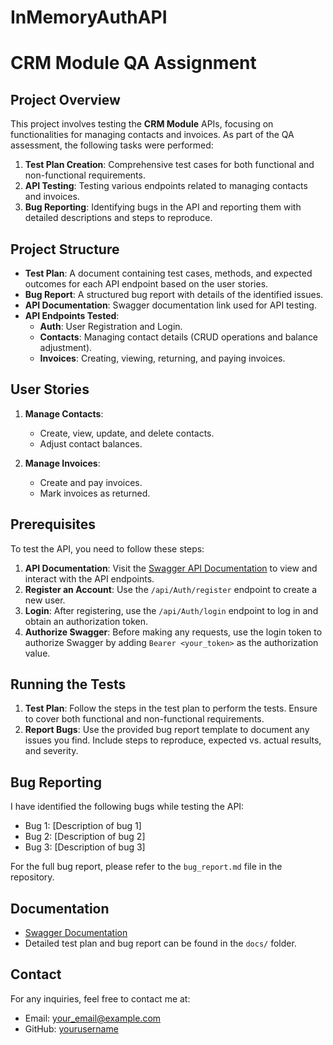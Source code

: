 # InMemoryAuthAPI
# CRM Module QA Assignment

## Project Overview

This project involves testing the **CRM Module** APIs, focusing on functionalities for managing contacts and invoices. As part of the QA assessment, the following tasks were performed:

1. **Test Plan Creation**: Comprehensive test cases for both functional and non-functional requirements.
2. **API Testing**: Testing various endpoints related to managing contacts and invoices.
3. **Bug Reporting**: Identifying bugs in the API and reporting them with detailed descriptions and steps to reproduce.

## Project Structure

- **Test Plan**: A document containing test cases, methods, and expected outcomes for each API endpoint based on the user stories.
- **Bug Report**: A structured bug report with details of the identified issues.
- **API Documentation**: Swagger documentation link used for API testing.
- **API Endpoints Tested**:
    - **Auth**: User Registration and Login.
    - **Contacts**: Managing contact details (CRUD operations and balance adjustment).
    - **Invoices**: Creating, viewing, returning, and paying invoices.

## User Stories

1. **Manage Contacts**: 
    - Create, view, update, and delete contacts.
    - Adjust contact balances.
  
2. **Manage Invoices**: 
    - Create and pay invoices.
    - Mark invoices as returned.

## Prerequisites

To test the API, you need to follow these steps:

1. **API Documentation**: Visit the [Swagger API Documentation](https://qa-assignment.sortcrm.com/swagger/index.html) to view and interact with the API endpoints.
2. **Register an Account**: Use the `/api/Auth/register` endpoint to create a new user.
3. **Login**: After registering, use the `/api/Auth/login` endpoint to log in and obtain an authorization token.
4. **Authorize Swagger**: Before making any requests, use the login token to authorize Swagger by adding `Bearer <your_token>` as the authorization value.

## Running the Tests

1. **Test Plan**: Follow the steps in the test plan to perform the tests. Ensure to cover both functional and non-functional requirements.
2. **Report Bugs**: Use the provided bug report template to document any issues you find. Include steps to reproduce, expected vs. actual results, and severity.

## Bug Reporting

I have identified the following bugs while testing the API:

- Bug 1: [Description of bug 1]
- Bug 2: [Description of bug 2]
- Bug 3: [Description of bug 3]

For the full bug report, please refer to the `bug_report.md` file in the repository.

## Documentation

- [Swagger Documentation](https://qa-assignment.sortcrm.com/swagger/index.html)
- Detailed test plan and bug report can be found in the `docs/` folder.

## Contact

For any inquiries, feel free to contact me at:

- Email: [your_email@example.com](mailto:your_email@example.com)
- GitHub: [yourusername](https://github.com/yourusername)


